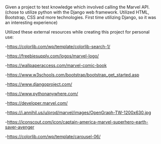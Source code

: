 Given a project to test knowledge which involved calling the Marvel API. (chose to utilize python with the Django web framework. Utilized HTML, Bootstrap, CSS and more technologies. First time utilizing Django, so it was an interesting experience)

Utilized these external resources while creating this project for personal use:

-https://colorlib.com/wp/template/colorlib-search-1/

-https://freebiesupply.com/logos/marvel-logo/

-https://wallpaperaccess.com/marvel-comic-book

-https://www.w3schools.com/bootstrap/bootstrap_get_started.asp

-https://www.djangoproject.com/

-https://www.pythonanywhere.com/

-https://developer.marvel.com/

-https://i.annihil.us/u/prod/marvel/images/OpenGraph-TW-1200x630.jpg

-https://iconscout.com/icon/captain-america-marvel-superhero-earth-saver-avenger

-https://colorlib.com/wp/template/carousel-06/
